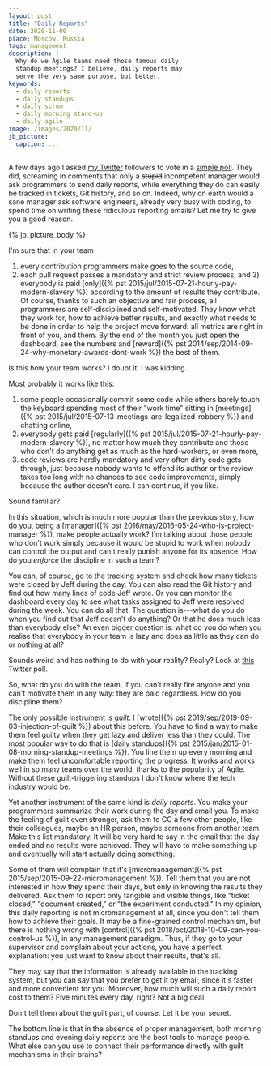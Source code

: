 ```yaml
---
layout: post
title: "Daily Reports"
date: 2020-11-00
place: Moscow, Russia
tags: management
description: |
  Why do we Agile teams need those famous daily
  standup meetings? I believe, daily reports may
  serve the very same purpose, but better.
keywords:
  - daily reports
  - daily standups
  - daily scrum
  - daily morning stand-up
  - daily agile
image: /images/2020/11/
jb_picture:
  caption: ...
---
```


A few days ago I asked
[my Twitter](https://twitter.com/intent/follow?screen_name=yegor256)
followers to vote in a
[simple poll](https://twitter.com/yegor256/status/1318899898364866560).
They did, screaming in comments that only a <del>stupid</del>
incompetent manager would ask programmers to send daily reports,
while everything they do can easily be tracked in tickets, Git history, and so on.
Indeed, why on earth would a sane manager ask software engineers, already very busy with coding,
to spend time on writing these ridiculous reporting emails?
Let me try to give you a good reason.

<!--more-->

{% jb_picture_body %}

I'm sure that in your team
1) every contribution programmers make goes to the source code,
2) each pull request passes a mandatory and strict review process,
and 3) everybody is paid
[only]({% pst 2015/jul/2015-07-21-hourly-pay-modern-slavery %})
according to the amount of results they contribute.
Of course, thanks to such an objective and fair process, all programmers
are self-disciplined and self-motivated. They know what they work for,
how to achieve better results, and exactly what needs
to be done in order to help the project move forward: all metrics are
right in front of you, and them. By the end
of the month you just open the dashboard, see the numbers and
[reward]({% pst 2014/sep/2014-09-24-why-monetary-awards-dont-work %})
the best of them.

Is this how your team works? I doubt it. I was kidding.

Most probably it works like this:
1) some people occasionally commit some code
while others barely touch the keyboard spending most of their "work time"
sitting in
[meetings]({% pst 2015/jul/2015-07-13-meetings-are-legalized-robbery %})
and chatting online,
2) everybody gets paid
[regularly]({% pst 2015/jul/2015-07-21-hourly-pay-modern-slavery %}),
no matter how much they contribute
and those who don't do anything get as much as the hard-workers, or even more,
3) code reviews are hardly mandatory and very often dirty code
gets through, just because nobody wants to offend its author
or the review takes too long with no chances to see code improvements,
simply because the author doesn't care.
I can continue, if you like.

Sound familiar?

In this situation, which is much more popular than the previous
story, how do you, being a
[manager]({% pst 2016/may/2016-05-24-who-is-project-manager %}),
make people actually work? I'm talking about
those people who don't work simply because it would be stupid to work
when nobody can control the output and can't really punish anyone for its
absence. How do you _enforce_ the discipline in such a team?

You can, of course, go to the tracking system and check how many
tickets were closed by Jeff during the day. You can also read the
Git history and find out how many lines of code Jeff wrote. Or you can
monitor the dashboard every day to see what tasks assigned
to Jeff were resolved during the week. You can do all that. The question
is---what do you do when you find out that Jeff doesn't do anything? Or that he
does much less than everybody else? An even bigger question is: what do you do when you
realise that everybody in your team is lazy and does as little as they
can do or nothing at all?

Sounds weird and has nothing to do with your reality? Really?
Look at [this](https://twitter.com/yegor256/status/1322877629024948226) Twitter poll.

So, what do you do with the team, if you can't really fire anyone
and you can't motivate them in any way: they are paid regardless. How do you
discipline them?

The only possible instrument is _guilt_.
I [wrote]({% pst 2019/sep/2019-09-03-injection-of-guilt %}) about this before.
You have to find a way to make them feel guilty when they get
lazy and deliver less than they could. The most popular way to do
that is [daily standups]({% pst 2015/jan/2015-01-08-morning-standup-meetings %}).
You line them up every morning and make them
feel uncomfortable reporting the progress. It works and works well
in so many teams over the world, thanks to the popularity of Agile.
Without these guilt-triggering standups I don't know where the tech
industry would be.

Yet another instrument of the same kind is _daily reports_. You make your programmers
summarize their work during the day and email you. To make the feeling of guilt
even stronger, ask them to CC a few other people, like their colleagues,
maybe an HR person, maybe someone from another team. Make this list
mandatory. It will be very hard to say in the email that the day
ended and no results were achieved. They will have to make something
up and eventually will start actually doing something.

Some of them will complain that it's
[micromanagement]({% pst 2015/sep/2015-09-22-micromanagement %}).
Tell them that you are not interested in how they spend their days, but only
in knowing the results they delivered. Ask them to report only tangible
and visible things, like "ticket closed," "document created,"
or "the experiment conducted." In my opinion, this daily reporting
is not micromanagement at all, since you don't tell them how to achieve
their goals. It may be a fine-grained control mechanism, but there
is nothing wrong with
[control]({% pst 2018/oct/2018-10-09-can-you-control-us %}),
in any management paradigm. Thus,
if they go to your supervisor and complain about your actions,
you have a perfect explanation: you just want to know about their
results, that's all.

They may say that the information is already
available in the tracking system, but you can say that you prefer
to get it by email, since it's faster and more convenient for you.
Moreover, how much will such a daily report cost to them? Five
minutes every day, right? Not a big deal.

Don't tell them about the guilt part, of course.
Let it be your secret.

The bottom line is that in the absence of proper management, both morning standups and
evening daily reports are the best tools to manage people. What else can you use
to connect their performance directly with guilt mechanisms in
their brains?

